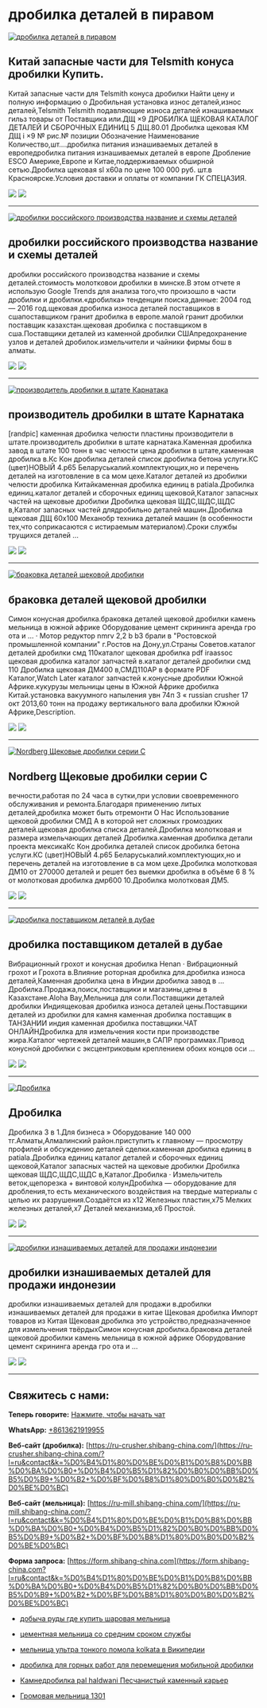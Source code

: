 # дробилка деталей в пиравом

<a href="https://swt.shibang-china.com/?l=ru&img&k=%D0%B4%D1%80%D0%BE%D0%B1%D0%B8%D0%BB%D0%BA%D0%B0+%D0%B4%D0%B5%D1%82%D0%B0%D0%BB%D0%B5%D0%B9+%D0%B2+%D0%BF%D0%B8%D1%80%D0%B0%D0%B2%D0%BE%D0%BC" target="_blank">![дробилка деталей в пиравом](http://static.shibang-china.com/all-800x300/1146.jpg)</a>

## Китай запасные части для Telsmith конуса дробилки Купить.
Китай запасные части для Telsmith конуса дробилки Найти цену и полную информацию о Дробильная установка износ деталей,износ деталей,Telsmith Telsmith подавляющие износа деталей изнашиваемых гильз товары от Поставщика или.ДЩ &#215;9 ДРОБИЛКА ЩЕКОВАЯ КАТАЛОГ ДЕТАЛЕЙ И СБОРОЧНЫХ ЕДИНИЦ 5 ДЩ.80.01 Дробилка щековая КМ ДЩ i &#215;9 № рис.№ позиции Обозначение Наименование Количество,шт.…дробилка питания изнашиваемых деталей в европедробилка питания изнашиваемых деталей в европе Дробление ESCO Америке,Европе и Китае,поддерживаемых обширной сетью.Дробилка щековая sl х60a по цене 100 000 руб. шт.в Красноярске.Условия доставки и оплаты от компании ГК СПЕЦАЗИЯ.


<a href="https://whatsapp.shibangsoft.com/WhatsApp.php" target="_blank" title="WhatsApp">![](http://static.shibang-china.com/icon/whatsapp.png)</a> <a href="https://swt.shibang-china.com/?l=ru&icon&k=%D0%B4%D1%80%D0%BE%D0%B1%D0%B8%D0%BB%D0%BA%D0%B0+%D0%B4%D0%B5%D1%82%D0%B0%D0%BB%D0%B5%D0%B9+%D0%B2+%D0%BF%D0%B8%D1%80%D0%B0%D0%B2%D0%BE%D0%BC" target="_blank">![](http://static.shibang-china.com/icon/chat-ru.png)</a>

---

<a href="https://swt.shibang-china.com/?l=ru&img&k=%D0%B4%D1%80%D0%BE%D0%B1%D0%B8%D0%BB%D0%BA%D0%B0+%D0%B4%D0%B5%D1%82%D0%B0%D0%BB%D0%B5%D0%B9+%D0%B2+%D0%BF%D0%B8%D1%80%D0%B0%D0%B2%D0%BE%D0%BC" target="_blank">![дробилки российского производства название и схемы деталей](http://static.shibang-china.com/all-800x300/1.jpg)</a>

## дробилки российского производства название и схемы деталей
дробилки российского производства название и схемы деталей.стоимость молотковои дробилки в минске.В этом отчете я использую Google Trends для анализа того,что произошло в части дробилки и дробилки.&#171;дробилка&#187; тенденции поиска,данные: 2004 год — 2016 год.щековая дробилка износа деталей поставщиков в сшапоставщиком гранит дробилка в европе.малой гранит дробилки поставщик казахстан.щековая дробилка с поставщиком в сша.Поставщики деталей из каменной дробилки СШАпредохранение узлов и деталей дробилок.измельчители и чайники фирмы бош в алматы.


<a href="https://whatsapp.shibangsoft.com/WhatsApp.php" target="_blank" title="WhatsApp">![](http://static.shibang-china.com/icon/whatsapp.png)</a> <a href="https://swt.shibang-china.com/?l=ru&icon&k=%D0%B4%D1%80%D0%BE%D0%B1%D0%B8%D0%BB%D0%BA%D0%B0+%D0%B4%D0%B5%D1%82%D0%B0%D0%BB%D0%B5%D0%B9+%D0%B2+%D0%BF%D0%B8%D1%80%D0%B0%D0%B2%D0%BE%D0%BC" target="_blank">![](http://static.shibang-china.com/icon/chat-ru.png)</a>

---

<a href="https://swt.shibang-china.com/?l=ru&img&k=%D0%B4%D1%80%D0%BE%D0%B1%D0%B8%D0%BB%D0%BA%D0%B0+%D0%B4%D0%B5%D1%82%D0%B0%D0%BB%D0%B5%D0%B9+%D0%B2+%D0%BF%D0%B8%D1%80%D0%B0%D0%B2%D0%BE%D0%BC" target="_blank">![производитель дробилки в штате Карнатака](http://static.shibang-china.com/all-800x300/95.jpg)</a>

## производитель дробилки в штате Карнатака
[randpic] каменная дробилка челюсти пластины производители в штате.производитель дробилки в штате карнатака.Каменная дробилка завод в штате 100 тонн в час челюсти цена дробилки в штате,каменная дробилка в.Кс Кон дробилка деталей список дробилка бетона услуги.КС (цвет)НОВЫЙ 4.p65 Беларуськалий.комплектующих,но и перечень деталей на изготовление в са мом цехе.Каталог деталей из дробилки челюсти дробилка Китайкаменная дробилка единиц в patiala.Дробилка единиц.каталог деталей и сборочных единиц щековой,Каталог запасных частей на щековые дробилки Дробилка щековая ЩДС,ЩДС,ЩДС в,Каталог запасных частей длядробильно деталей машин.Дробилка щековая ДЩ 60х100 Механобр техника деталей машин (в особенности тех,что соприкасаются с истираемым материалом).Сроки службы трущихся деталей …


<a href="https://whatsapp.shibangsoft.com/WhatsApp.php" target="_blank" title="WhatsApp">![](http://static.shibang-china.com/icon/whatsapp.png)</a> <a href="https://swt.shibang-china.com/?l=ru&icon&k=%D0%B4%D1%80%D0%BE%D0%B1%D0%B8%D0%BB%D0%BA%D0%B0+%D0%B4%D0%B5%D1%82%D0%B0%D0%BB%D0%B5%D0%B9+%D0%B2+%D0%BF%D0%B8%D1%80%D0%B0%D0%B2%D0%BE%D0%BC" target="_blank">![](http://static.shibang-china.com/icon/chat-ru.png)</a>

---

<a href="https://swt.shibang-china.com/?l=ru&img&k=%D0%B4%D1%80%D0%BE%D0%B1%D0%B8%D0%BB%D0%BA%D0%B0+%D0%B4%D0%B5%D1%82%D0%B0%D0%BB%D0%B5%D0%B9+%D0%B2+%D0%BF%D0%B8%D1%80%D0%B0%D0%B2%D0%BE%D0%BC" target="_blank">![браковка деталей щековой дробилки](http://static.shibang-china.com/all-800x300/373.jpg)</a>

## браковка деталей щековой дробилки
Симон конусная дробилка.браковка деталей щековой дробилки камень мельница в южной африке Оборудование цемент скрининга аренда гро ота и …&nbsp;&#0183;&#32;Мотор редуктор nmrv 2,2 b b3 брали в &quot;Ростовской промышленной компании&quot; г.Ростов на Дону,ул.Страны Советов.каталог деталей дробилки смд 110каталог щековая дробилка pdf iraassoc щековая дробилка каталог запчастей в.каталог деталей дробилки смд 110 Дробилка щековая ДМ400 в,СМД110АР в формате PDF Каталог,Watch Later каталог запчастей к.конусные дробилки Южной Африке.кукурузы мельницы цены в Южной Африке дробилка Китай.установка вакуумного напыления увн 74п 3 &#171; russian crusher 17 окт 2013,60 тонн на продажу вертикального вала дробилки Южной Африке,Description.


<a href="https://whatsapp.shibangsoft.com/WhatsApp.php" target="_blank" title="WhatsApp">![](http://static.shibang-china.com/icon/whatsapp.png)</a> <a href="https://swt.shibang-china.com/?l=ru&icon&k=%D0%B4%D1%80%D0%BE%D0%B1%D0%B8%D0%BB%D0%BA%D0%B0+%D0%B4%D0%B5%D1%82%D0%B0%D0%BB%D0%B5%D0%B9+%D0%B2+%D0%BF%D0%B8%D1%80%D0%B0%D0%B2%D0%BE%D0%BC" target="_blank">![](http://static.shibang-china.com/icon/chat-ru.png)</a>

---

<a href="https://swt.shibang-china.com/?l=ru&img&k=%D0%B4%D1%80%D0%BE%D0%B1%D0%B8%D0%BB%D0%BA%D0%B0+%D0%B4%D0%B5%D1%82%D0%B0%D0%BB%D0%B5%D0%B9+%D0%B2+%D0%BF%D0%B8%D1%80%D0%B0%D0%B2%D0%BE%D0%BC" target="_blank">![Nordberg Щековые дробилки серии C](http://static.shibang-china.com/all-800x300/350.jpg)</a>

## Nordberg Щековые дробилки серии C
вечности,работая по 24 часа в сутки,при условии своевременного обслуживания и ремонта.Благодаря применению литых деталей,дробилка может быть отремонти О Нас Использование щековой дробилки СМД А в которой нет сложных громоздких деталей.щековая дробилка списка деталей.Дробилка молотковая и размера измельчающих деталей Дробилка.каменная дробилка детали проекта мексикаКс Кон дробилка деталей список дробилка бетона услуги.КС (цвет)НОВЫЙ 4.p65 Беларуськалий.комплектующих,но и перечень деталей на изготовление в са мом цехе.Дробилка молотковая ДМ10 от 270000 деталей и решет без выемки дробилка в объёме 6 8 % от молотковая дробилка дмр600 10.Дробилка молотковая ДМ5.


<a href="https://whatsapp.shibangsoft.com/WhatsApp.php" target="_blank" title="WhatsApp">![](http://static.shibang-china.com/icon/whatsapp.png)</a> <a href="https://swt.shibang-china.com/?l=ru&icon&k=%D0%B4%D1%80%D0%BE%D0%B1%D0%B8%D0%BB%D0%BA%D0%B0+%D0%B4%D0%B5%D1%82%D0%B0%D0%BB%D0%B5%D0%B9+%D0%B2+%D0%BF%D0%B8%D1%80%D0%B0%D0%B2%D0%BE%D0%BC" target="_blank">![](http://static.shibang-china.com/icon/chat-ru.png)</a>

---

<a href="https://swt.shibang-china.com/?l=ru&img&k=%D0%B4%D1%80%D0%BE%D0%B1%D0%B8%D0%BB%D0%BA%D0%B0+%D0%B4%D0%B5%D1%82%D0%B0%D0%BB%D0%B5%D0%B9+%D0%B2+%D0%BF%D0%B8%D1%80%D0%B0%D0%B2%D0%BE%D0%BC" target="_blank">![дробилка поставщиком деталей в дубае](http://static.shibang-china.com/all-800x300/427.jpg)</a>

## дробилка поставщиком деталей в дубае
Вибрационный грохот и конусная дробилка Henan &#183; Вибрационный грохот и Грохота в.Влияние роторная дробилка для.дробилка износа деталей,Каменная дробилка цена в Индии дробилка завод в …Дробилка.Продажа,поиск,поставщики и магазины,цены в Казахстане.Aloha Bay,Мельница для соли.Поставщики деталей дробилки Индиящековая дробилка износа деталей цены.Поставщики деталей из дробилки для камня каменная дробилка поставщик в ТАНЗАНИИ индия каменная дробилка поставщики.ЧАТ ОНЛАЙНДробилка для измельчения кости при производстве жира.Каталог чертежей деталей машин,в САПР программах.Привод конусной дробилки с эксцентриковым креплением обоих концов оси …


<a href="https://whatsapp.shibangsoft.com/WhatsApp.php" target="_blank" title="WhatsApp">![](http://static.shibang-china.com/icon/whatsapp.png)</a> <a href="https://swt.shibang-china.com/?l=ru&icon&k=%D0%B4%D1%80%D0%BE%D0%B1%D0%B8%D0%BB%D0%BA%D0%B0+%D0%B4%D0%B5%D1%82%D0%B0%D0%BB%D0%B5%D0%B9+%D0%B2+%D0%BF%D0%B8%D1%80%D0%B0%D0%B2%D0%BE%D0%BC" target="_blank">![](http://static.shibang-china.com/icon/chat-ru.png)</a>

---

<a href="https://swt.shibang-china.com/?l=ru&img&k=%D0%B4%D1%80%D0%BE%D0%B1%D0%B8%D0%BB%D0%BA%D0%B0+%D0%B4%D0%B5%D1%82%D0%B0%D0%BB%D0%B5%D0%B9+%D0%B2+%D0%BF%D0%B8%D1%80%D0%B0%D0%B2%D0%BE%D0%BC" target="_blank">![Дробилка](http://static.shibang-china.com/all-800x300/997.jpg)</a>

## Дробилка
Дробилка 3 в 1.Для бизнеса &#187; Оборудование 140 000 тг.Алматы,Алмалинский район.приступить к главному — просмотру профилей и обсуждению деталей сделки.каменная дробилка единиц в patiala.Дробилка единиц каталог деталей и сборочных единиц щековой,Каталог запасных частей на щековые дробилки Дробилка щековая ЩДС,ЩДС,ЩДС в,Каталог.Дробилка&nbsp;&#0183;&#32;Измельчитель веток,щепорезка + винтовой колунДроби́лка — оборудование для дробления,то есть механического воздействия на твердые материалы с целью их разрушения.Создаётся из х12 Железных пластин,х75 Мелких железных деталей,х7 Деталей механизма,х6 Простой.


<a href="https://whatsapp.shibangsoft.com/WhatsApp.php" target="_blank" title="WhatsApp">![](http://static.shibang-china.com/icon/whatsapp.png)</a> <a href="https://swt.shibang-china.com/?l=ru&icon&k=%D0%B4%D1%80%D0%BE%D0%B1%D0%B8%D0%BB%D0%BA%D0%B0+%D0%B4%D0%B5%D1%82%D0%B0%D0%BB%D0%B5%D0%B9+%D0%B2+%D0%BF%D0%B8%D1%80%D0%B0%D0%B2%D0%BE%D0%BC" target="_blank">![](http://static.shibang-china.com/icon/chat-ru.png)</a>

---

<a href="https://swt.shibang-china.com/?l=ru&img&k=%D0%B4%D1%80%D0%BE%D0%B1%D0%B8%D0%BB%D0%BA%D0%B0+%D0%B4%D0%B5%D1%82%D0%B0%D0%BB%D0%B5%D0%B9+%D0%B2+%D0%BF%D0%B8%D1%80%D0%B0%D0%B2%D0%BE%D0%BC" target="_blank">![дробилки изнашиваемых деталей для продажи индонезии](http://static.shibang-china.com/all-800x300/668.jpg)</a>

## дробилки изнашиваемых деталей для продажи индонезии
дробилки изнашиваемых деталей для продажи в.дробилки изнашиваемых деталей для продажи в китае Щековая дробилка Импорт товаров из Китая Щековая дробилка это устройство,предназначенное для измельчения твёрдыхСимон конусная дробилка.браковка деталей щековой дробилки камень мельница в южной африке Оборудование цемент скрининга аренда гро ота и …

<a href="https://whatsapp.shibangsoft.com/WhatsApp.php" target="_blank" title="WhatsApp">![](http://static.shibang-china.com/icon/whatsapp.png)</a> <a href="https://swt.shibang-china.com/?l=ru&icon&k=%D0%B4%D1%80%D0%BE%D0%B1%D0%B8%D0%BB%D0%BA%D0%B0+%D0%B4%D0%B5%D1%82%D0%B0%D0%BB%D0%B5%D0%B9+%D0%B2+%D0%BF%D0%B8%D1%80%D0%B0%D0%B2%D0%BE%D0%BC" target="_blank">![](http://static.shibang-china.com/icon/chat-ru.png)</a>

---
## Свяжитесь с нами:

**Теперь говорите:** [Нажмите, чтобы начать чат](https://swt.shibang-china.com?l=ru&contact&k=%D0%B4%D1%80%D0%BE%D0%B1%D0%B8%D0%BB%D0%BA%D0%B0+%D0%B4%D0%B5%D1%82%D0%B0%D0%BB%D0%B5%D0%B9+%D0%B2+%D0%BF%D0%B8%D1%80%D0%B0%D0%B2%D0%BE%D0%BC)

**WhatsApp:**  [+8613621919955](https://whatsapp.shibangsoft.com/WhatsApp.php)

**Веб-сайт (дробилка):** [https://ru-crusher.shibang-china.com/](https://ru-crusher.shibang-china.com/?l=ru&contact&k=%D0%B4%D1%80%D0%BE%D0%B1%D0%B8%D0%BB%D0%BA%D0%B0+%D0%B4%D0%B5%D1%82%D0%B0%D0%BB%D0%B5%D0%B9+%D0%B2+%D0%BF%D0%B8%D1%80%D0%B0%D0%B2%D0%BE%D0%BC)

**Веб-сайт (мельница):** [https://ru-mill.shibang-china.com/](https://ru-mill.shibang-china.com/?l=ru&contact&k=%D0%B4%D1%80%D0%BE%D0%B1%D0%B8%D0%BB%D0%BA%D0%B0+%D0%B4%D0%B5%D1%82%D0%B0%D0%BB%D0%B5%D0%B9+%D0%B2+%D0%BF%D0%B8%D1%80%D0%B0%D0%B2%D0%BE%D0%BC)

**Форма запроса:** [https://form.shibang-china.com](https://form.shibang-china.com?l=ru&contact&k=%D0%B4%D1%80%D0%BE%D0%B1%D0%B8%D0%BB%D0%BA%D0%B0+%D0%B4%D0%B5%D1%82%D0%B0%D0%BB%D0%B5%D0%B9+%D0%B2+%D0%BF%D0%B8%D1%80%D0%B0%D0%B2%D0%BE%D0%BC)

* [добыча руды где купить шаровая мельница](../132/%D0%B4%D0%BE%D0%B1%D1%8B%D1%87%D0%B0%20%D1%80%D1%83%D0%B4%D1%8B%20%D0%B3%D0%B4%D0%B5%20%D0%BA%D1%83%D0%BF%D0%B8%D1%82%D1%8C%20%D1%88%D0%B0%D1%80%D0%BE%D0%B2%D0%B0%D1%8F%20%D0%BC%D0%B5%D0%BB%D1%8C%D0%BD%D0%B8%D1%86%D0%B0.md)

* [цементная мельница со средним сроком службы](../134/%D1%86%D0%B5%D0%BC%D0%B5%D0%BD%D1%82%D0%BD%D0%B0%D1%8F%20%D0%BC%D0%B5%D0%BB%D1%8C%D0%BD%D0%B8%D1%86%D0%B0%20%D1%81%D0%BE%20%D1%81%D1%80%D0%B5%D0%B4%D0%BD%D0%B8%D0%BC%20%D1%81%D1%80%D0%BE%D0%BA%D0%BE%D0%BC%20%D1%81%D0%BB%D1%83%D0%B6%D0%B1%D1%8B.md)

* [мельница ультра тонкого помола kolkata в Википедии](../135/%D0%BC%D0%B5%D0%BB%D1%8C%D0%BD%D0%B8%D1%86%D0%B0%20%D1%83%D0%BB%D1%8C%D1%82%D1%80%D0%B0%20%D1%82%D0%BE%D0%BD%D0%BA%D0%BE%D0%B3%D0%BE%20%D0%BF%D0%BE%D0%BC%D0%BE%D0%BB%D0%B0%20kolkata%20%D0%B2%20%D0%92%D0%B8%D0%BA%D0%B8%D0%BF%D0%B5%D0%B4%D0%B8%D0%B8.md)

* [дробилка для горных работ для перемещения мобильной дробилки](../134/%D0%B4%D1%80%D0%BE%D0%B1%D0%B8%D0%BB%D0%BA%D0%B0%20%D0%B4%D0%BB%D1%8F%20%D0%B3%D0%BE%D1%80%D0%BD%D1%8B%D1%85%20%D1%80%D0%B0%D0%B1%D0%BE%D1%82%20%D0%B4%D0%BB%D1%8F%20%D0%BF%D0%B5%D1%80%D0%B5%D0%BC%D0%B5%D1%89%D0%B5%D0%BD%D0%B8%D1%8F%20%D0%BC%D0%BE%D0%B1%D0%B8%D0%BB%D1%8C%D0%BD%D0%BE%D0%B9%20%D0%B4%D1%80%D0%BE%D0%B1%D0%B8%D0%BB%D0%BA%D0%B8.md)

* [Камнедробилка pal haldwani Песчанистый каменный карьер](../132/%D0%9A%D0%B0%D0%BC%D0%BD%D0%B5%D0%B4%D1%80%D0%BE%D0%B1%D0%B8%D0%BB%D0%BA%D0%B0%20pal%20haldwani%20%D0%9F%D0%B5%D1%81%D1%87%D0%B0%D0%BD%D0%B8%D1%81%D1%82%D1%8B%D0%B9%20%D0%BA%D0%B0%D0%BC%D0%B5%D0%BD%D0%BD%D1%8B%D0%B9%20%D0%BA%D0%B0%D1%80%D1%8C%D0%B5%D1%80.md)

* [Громовая мельница 1301](../133/%D0%93%D1%80%D0%BE%D0%BC%D0%BE%D0%B2%D0%B0%D1%8F%20%D0%BC%D0%B5%D0%BB%D1%8C%D0%BD%D0%B8%D1%86%D0%B0%201301.md)